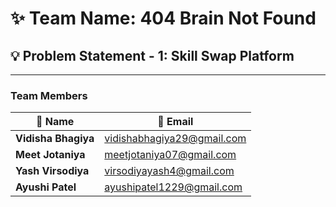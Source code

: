 # ✨ **Team Name: 404 Brain Not Found**

## 💡 **Problem Statement - 1: Skill Swap Platform**

---

### Team Members

| 👤 Name             | 📧 Email                        
|--------------------|--------------------------------
| **Vidisha Bhagiya** | vidishabhagiya29@gmail.com       
| **Meet Jotaniya**   | meetjotaniya07@gmail.com       
| **Yash Virsodiya**  | virsodiyayash4@gmail.com         
| **Ayushi Patel**    | ayushipatel1229@gmail.com      
